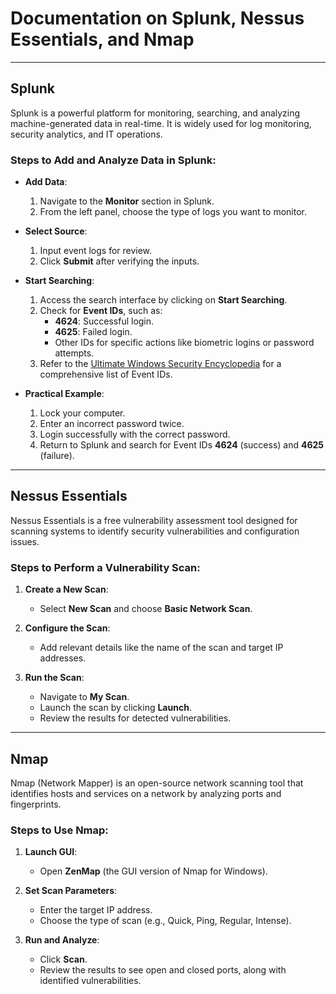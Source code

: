 # Documentation on Splunk, Nessus Essentials, and Nmap

---

## **Splunk**
Splunk is a powerful platform for monitoring, searching, and analyzing machine-generated data in real-time. It is widely used for log monitoring, security analytics, and IT operations.

### Steps to Add and Analyze Data in Splunk:
- **Add Data**:
  1. Navigate to the **Monitor** section in Splunk.
  2. From the left panel, choose the type of logs you want to monitor.
  
- **Select Source**:
  1. Input event logs for review.
  2. Click **Submit** after verifying the inputs.

- **Start Searching**:
  1. Access the search interface by clicking on **Start Searching**.
  2. Check for **Event IDs**, such as:
     - **4624**: Successful login.
     - **4625**: Failed login.
     - Other IDs for specific actions like biometric logins or password attempts.
  3. Refer to the [Ultimate Windows Security Encyclopedia](https://www.ultimatewindowssecurity.com/securitylog/encyclopedia/) for a comprehensive list of Event IDs.

- **Practical Example**:
  1. Lock your computer.
  2. Enter an incorrect password twice.
  3. Login successfully with the correct password.
  4. Return to Splunk and search for Event IDs **4624** (success) and **4625** (failure).

---

## **Nessus Essentials**
Nessus Essentials is a free vulnerability assessment tool designed for scanning systems to identify security vulnerabilities and configuration issues.

### Steps to Perform a Vulnerability Scan:
1. **Create a New Scan**:
   - Select **New Scan** and choose **Basic Network Scan**.

2. **Configure the Scan**:
   - Add relevant details like the name of the scan and target IP addresses.

3. **Run the Scan**:
   - Navigate to **My Scan**.
   - Launch the scan by clicking **Launch**.
   - Review the results for detected vulnerabilities.

---

## **Nmap**
Nmap (Network Mapper) is an open-source network scanning tool that identifies hosts and services on a network by analyzing ports and fingerprints.

### Steps to Use Nmap:
1. **Launch GUI**:
   - Open **ZenMap** (the GUI version of Nmap for Windows).

2. **Set Scan Parameters**:
   - Enter the target IP address.
   - Choose the type of scan (e.g., Quick, Ping, Regular, Intense).

3. **Run and Analyze**:
   - Click **Scan**.
   - Review the results to see open and closed ports, along with identified vulnerabilities.
